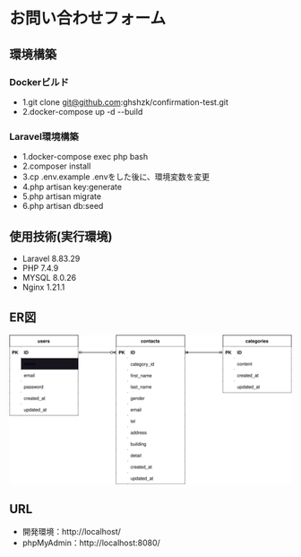 # お問い合わせフォーム

## 環境構築

### Dockerビルド
- 1.git clone git@github.com:ghshzk/confirmation-test.git
- 2.docker-compose up -d --build


### Laravel環境構築
- 1.docker-compose exec php bash
- 2.composer install
- 3.cp .env.example .envをした後に、環境変数を変更
- 4.php artisan key:generate
- 5.php artisan migrate
- 6.php artisan db:seed


## 使用技術(実行環境)
- Laravel 8.83.29
- PHP 7.4.9
- MYSQL 8.0.26
- Nginx 1.21.1

## ER図
![alt text](test.drawio.svg)

## URL
- 開発環境：http://localhost/
- phpMyAdmin：http://localhost:8080/
